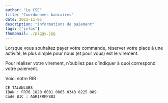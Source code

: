 ```yaml
---
author: "Le CSE"
title: "Coordonnées bancaires"
date: 2021-11-05
description: "Informations de paiement"
tags: ["infos"]
thumbnail: ./piggy.jpg
---
```


Lorsque vous souhaitez payer votre commande, réserver votre place à une activité, le plus simple pour nous (et pour vous) est le virement.

Pour réaliser votre virement, n’oubliez pas d’indiquer à quoi correspond votre paiement.

Voici notre RIB :

```
CE TALANLABS
IBAN : FR76 1820 6001 0865 0343 8225 089
Code BIC : AGRIFRPP882
```
